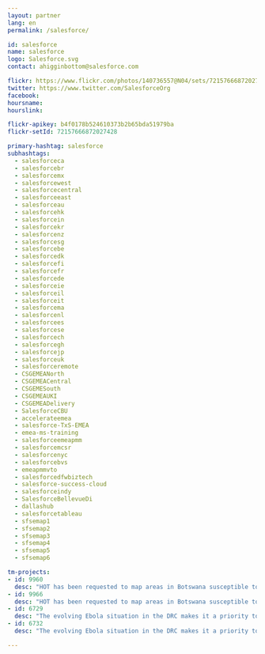 ```yaml
---
layout: partner
lang: en
permalink: /salesforce/

id: salesforce
name: salesforce
logo: Salesforce.svg
contact: ahigginbottom@salesforce.com

flickr: https://www.flickr.com/photos/140736557@N04/sets/72157666872027428
twitter: https://www.twitter.com/SalesforceOrg
facebook:
hoursname:
hourslink:

flickr-apikey: b4f0178b524610373b2b65bda51979ba
flickr-setId: 72157666872027428

primary-hashtag: salesforce
subhashtags:
  - salesforceca
  - salesforcebr
  - salesforcemx
  - salesforcewest
  - salesforcecentral
  - salesforceeast
  - salesforceau
  - salesforcehk
  - salesforcein
  - salesforcekr
  - salesforcenz
  - salesforcesg
  - salesforcebe
  - salesforcedk
  - salesforcefi
  - salesforcefr
  - salesforcede
  - salesforceie
  - salesforceil
  - salesforceit
  - salesforcema
  - salesforcenl
  - salesforcees
  - salesforcese
  - salesforcech
  - salesforcegh
  - salesforcejp
  - salesforceuk
  - salesforceremote
  - CSGEMEANorth
  - CSGEMEACentral
  - CSGEMESouth
  - CSGEMEAUKI
  - CSGEMEADelivery
  - SalesforceCBU
  - accelerateemea
  - salesforce-TxS-EMEA
  - emea-ms-training
  - salesforceemeapmm
  - salesforcemcsr
  - salesforcenyc
  - salesforcebvs
  - emeapmmvto
  - salesforcedfwbiztech
  - salesforce-success-cloud
  - salesforceindy
  - SalesforceBellevueDi
  - dallashub
  - salesforcetableau
  - sfsemap1
  - sfsemap2
  - sfsemap3
  - sfsemap4
  - sfsemap5
  - sfsemap6

tm-projects:
- id: 9960
  desc: "HOT has been requested to map areas in Botswana susceptible to, or identified as impacted, by the COVID-19 outbreak. Please join our global effort to help control this disease by mapping on this project."
- id: 9966
  desc: "HOT has been requested to map areas in Botswana susceptible to, or identified as impacted, by the COVID-19 outbreak. Please join our global effort to help control this disease by mapping on this project."
- id: 6729
  desc: "The evolving Ebola situation in the DRC makes it a priority to map all tracks, pathways, health facilities and other infrastructure in towns and villages serving the borders. There is a severe lack of up-to-date and detailed maps of this area available to those involved in the fight to contain the potential outbreak."
- id: 6732
  desc: "The evolving Ebola situation in the DRC makes it a priority to map all tracks, pathways, health facilities and other infrastructure in towns and villages serving the borders. There is a severe lack of up-to-date and detailed maps of this area available to those involved in the fight to contain the potential outbreak."

---
```

